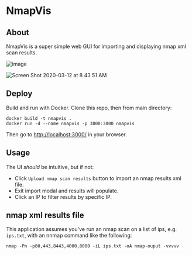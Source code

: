 # NmapVis

## About

NmapVis is a super simple web GUI for importing and displaying nmap xml scan results.

![image](https://user-images.githubusercontent.com/696230/76523028-0f8efb00-643e-11ea-9537-36c4b8680d9d.png)

![Screen Shot 2020-03-12 at 8 43 51 AM](https://user-images.githubusercontent.com/696230/76522822-a1e2cf00-643d-11ea-9e1c-408703f4911e.png)

## Deploy

Build and run with Docker. Clone this repo, then from main directory:

```
docker build -t nmapvis .
docker run -d --name nmapvis -p 3000:3000 nmapvis
```

Then go to [http://localhost:3000/](http://localhost:3000/) in your browser.

## Usage

The UI *should* be intuitive, but if not:

- Click `Upload nmap scan results` button to import an nmap results xml file.
- Exit import modal and results will populate.
- Click an IP to filter results by specific IP.

## nmap xml results file

This application assumes you've run an nmap scan on a list of ips, e.g. `ips.txt`, with an nnmap command like the following:

```
nmap -Pn -p80,443,8443,4000,8000 -iL ips.txt -oA nmap-ouput -vvvvv
```
